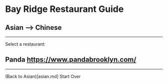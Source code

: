 # Bay Ridge Restaurant Guide
## Asian --> Chinese
---
Select a restaurant:
## Panda https://www.pandabrooklyn.com/
---
(Back to Asian)[asian.md]
Start Over
